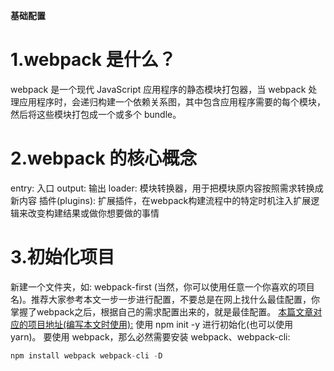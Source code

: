 **基础配置**

# 1.webpack 是什么？
webpack 是一个现代 JavaScript 应用程序的静态模块打包器，当 webpack 处理应用程序时，会递归构建一个依赖关系图，其中包含应用程序需要的每个模块，然后将这些模块打包成一个或多个 bundle。

# 2.webpack 的核心概念
entry: 入口
output: 输出
loader: 模块转换器，用于把模块原内容按照需求转换成新内容
插件(plugins): 扩展插件，在webpack构建流程中的特定时机注入扩展逻辑来改变构建结果或做你想要做的事情

# 3.初始化项目
新建一个文件夹，如: webpack-first (当然，你可以使用任意一个你喜欢的项目名)。推荐大家参考本文一步一步进行配置，不要总是在网上找什么最佳配置，你掌握了webpack之后，根据自己的需求配置出来的，就是最佳配置。
[本篇文章对应的项目地址(编写本文时使用):](git@github.com:smilexiaoming/webpack.git)
使用 npm init -y 进行初始化(也可以使用 yarn)。
要使用 webpack，那么必然需要安装 webpack、webpack-cli:
```javascript
npm install webpack webpack-cli -D
```
